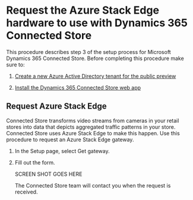 

# Request the Azure Stack Edge hardware to use with Dynamics 365 Connected Store

This procedure describes step 3 of the setup process for Microsoft Dynamics 365 Connected Store. Before completing this procedure make sure to:

1. [Create a new Azure Active Directory tenant for the public preview](admin-create-new-tenant.md)

2. [Install the Dynamics 365 Connected Store web app](admin-install-web-app.md)

## Request Azure Stack Edge

Connected Store transforms video streams from cameras in your retail stores into data that depicts aggregated traffic patterns in your store. Connected Store uses Azure 
Stack Edge to make this happen. Use this procedure to request an Azure Stack Edge gateway.

1. In the Setup page, select Get gateway.

2. Fill out the form. 

     SCREEN SHOT GOES HERE
     
   The Connected Store team will contact you when the request is received.
